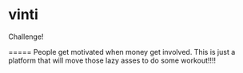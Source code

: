 vinti
=====

Challenge!


=====
People get motivated when money get involved.
This is just a platform that will move those lazy asses to do some workout!!!!
